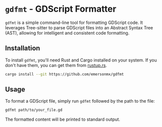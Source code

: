 # `gdfmt` - GDScript Formatter

`gdfmt` is a simple command-line tool for formatting GDScript code. It leverages
Tree-sitter to parse GDScript files into an Abstract Syntax Tree (AST), allowing
for intelligent and consistent code formatting.

## Installation

To install `gdfmt`, you'll need Rust and Cargo installed on your system. If you
don't have them, you can get them from [rustup.rs](https://rustup.rs/).

```bash
cargo install --git https://github.com/emersonmx/gdfmt
```

## Usage

To format a GDScript file, simply run `gdfmt` followed by the path to the file:

```bash
gdfmt path/to/your_file.gd
```

The formatted content will be printed to standard output. 
